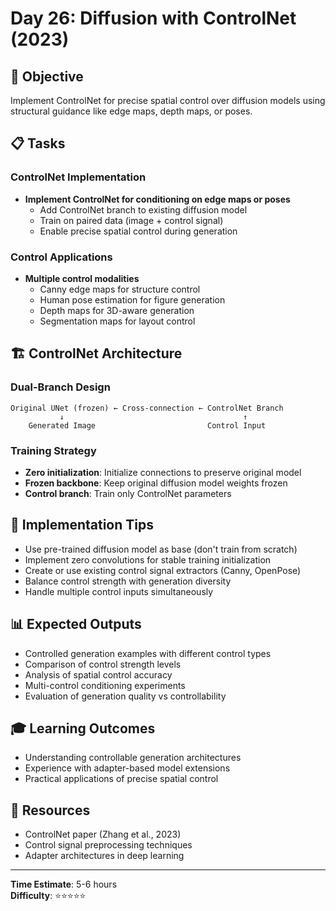 # Day 26: Diffusion with ControlNet (2023)

## 🎯 Objective
Implement ControlNet for precise spatial control over diffusion models using structural guidance like edge maps, depth maps, or poses.

## 📋 Tasks

### ControlNet Implementation
- **Implement ControlNet for conditioning on edge maps or poses**
  - Add ControlNet branch to existing diffusion model
  - Train on paired data (image + control signal)
  - Enable precise spatial control during generation

### Control Applications
- **Multiple control modalities**
  - Canny edge maps for structure control
  - Human pose estimation for figure generation
  - Depth maps for 3D-aware generation
  - Segmentation maps for layout control

## 🏗️ ControlNet Architecture

### Dual-Branch Design
```
Original UNet (frozen) ← Cross-connection ← ControlNet Branch
           ↓                                        ↑
    Generated Image                         Control Input
```

### Training Strategy
- **Zero initialization**: Initialize connections to preserve original model
- **Frozen backbone**: Keep original diffusion model weights frozen
- **Control branch**: Train only ControlNet parameters

## 🔧 Implementation Tips
- Use pre-trained diffusion model as base (don't train from scratch)
- Implement zero convolutions for stable training initialization
- Create or use existing control signal extractors (Canny, OpenPose)
- Balance control strength with generation diversity
- Handle multiple control inputs simultaneously

## 📊 Expected Outputs
- Controlled generation examples with different control types
- Comparison of control strength levels
- Analysis of spatial control accuracy
- Multi-control conditioning experiments
- Evaluation of generation quality vs controllability

## 🎓 Learning Outcomes
- Understanding controllable generation architectures
- Experience with adapter-based model extensions
- Practical applications of precise spatial control

## 📖 Resources
- ControlNet paper (Zhang et al., 2023)
- Control signal preprocessing techniques
- Adapter architectures in deep learning

---
**Time Estimate**: 5-6 hours  
**Difficulty**: ⭐⭐⭐⭐⭐